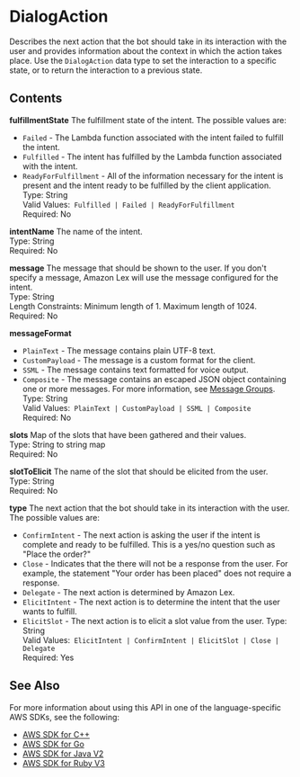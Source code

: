 # DialogAction<a name="API_runtime_DialogAction"></a>

Describes the next action that the bot should take in its interaction with the user and provides information about the context in which the action takes place\. Use the `DialogAction` data type to set the interaction to a specific state, or to return the interaction to a previous state\.

## Contents<a name="API_runtime_DialogAction_Contents"></a>

 **fulfillmentState**   <a name="lex-Type-runtime_DialogAction-fulfillmentState"></a>
The fulfillment state of the intent\. The possible values are:  
+  `Failed` \- The Lambda function associated with the intent failed to fulfill the intent\.
+  `Fulfilled` \- The intent has fulfilled by the Lambda function associated with the intent\. 
+  `ReadyForFulfillment` \- All of the information necessary for the intent is present and the intent ready to be fulfilled by the client application\.
Type: String  
Valid Values:` Fulfilled | Failed | ReadyForFulfillment`   
Required: No

 **intentName**   <a name="lex-Type-runtime_DialogAction-intentName"></a>
The name of the intent\.  
Type: String  
Required: No

 **message**   <a name="lex-Type-runtime_DialogAction-message"></a>
The message that should be shown to the user\. If you don't specify a message, Amazon Lex will use the message configured for the intent\.  
Type: String  
Length Constraints: Minimum length of 1\. Maximum length of 1024\.  
Required: No

 **messageFormat**   <a name="lex-Type-runtime_DialogAction-messageFormat"></a>
+  `PlainText` \- The message contains plain UTF\-8 text\.
+  `CustomPayload` \- The message is a custom format for the client\.
+  `SSML` \- The message contains text formatted for voice output\.
+  `Composite` \- The message contains an escaped JSON object containing one or more messages\. For more information, see [Message Groups](https://docs.aws.amazon.com/lex/latest/dg/howitworks-manage-prompts.html)\. 
Type: String  
Valid Values:` PlainText | CustomPayload | SSML | Composite`   
Required: No

 **slots**   <a name="lex-Type-runtime_DialogAction-slots"></a>
Map of the slots that have been gathered and their values\.   
Type: String to string map  
Required: No

 **slotToElicit**   <a name="lex-Type-runtime_DialogAction-slotToElicit"></a>
The name of the slot that should be elicited from the user\.  
Type: String  
Required: No

 **type**   <a name="lex-Type-runtime_DialogAction-type"></a>
The next action that the bot should take in its interaction with the user\. The possible values are:  
+  `ConfirmIntent` \- The next action is asking the user if the intent is complete and ready to be fulfilled\. This is a yes/no question such as "Place the order?"
+  `Close` \- Indicates that the there will not be a response from the user\. For example, the statement "Your order has been placed" does not require a response\.
+  `Delegate` \- The next action is determined by Amazon Lex\.
+  `ElicitIntent` \- The next action is to determine the intent that the user wants to fulfill\.
+  `ElicitSlot` \- The next action is to elicit a slot value from the user\.
Type: String  
Valid Values:` ElicitIntent | ConfirmIntent | ElicitSlot | Close | Delegate`   
Required: Yes

## See Also<a name="API_runtime_DialogAction_SeeAlso"></a>

For more information about using this API in one of the language\-specific AWS SDKs, see the following:
+  [ AWS SDK for C\+\+](https://docs.aws.amazon.com/goto/SdkForCpp/runtime.lex-2016-11-28/DialogAction) 
+  [ AWS SDK for Go](https://docs.aws.amazon.com/goto/SdkForGoV1/runtime.lex-2016-11-28/DialogAction) 
+  [ AWS SDK for Java V2](https://docs.aws.amazon.com/goto/SdkForJavaV2/runtime.lex-2016-11-28/DialogAction) 
+  [ AWS SDK for Ruby V3](https://docs.aws.amazon.com/goto/SdkForRubyV3/runtime.lex-2016-11-28/DialogAction) 